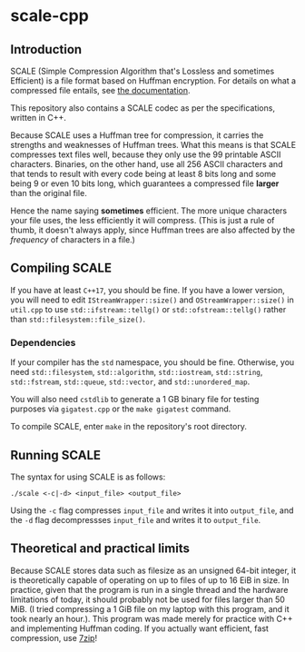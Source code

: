 # scale-cpp
## Introduction
SCALE (Simple Compression Algorithm that's Lossless and sometimes Efficient) is a file format based on Huffman encryption. For details on what a compressed file entails, see [the documentation](./ccf.md).

This repository also contains a SCALE codec as per the specifications, written in C++.

Because SCALE uses a Huffman tree for compression, it carries the strengths and weaknesses of Huffman trees. What this means is that SCALE compresses text files well, because they only use the 99 printable ASCII characters. Binaries, on the other hand, use all 256 ASCII characters and that tends to result with every code being at least 8 bits long and some being 9 or even 10 bits long, which guarantees a compressed file **larger** than the original file.

Hence the name saying **sometimes** efficient. The more unique characters your file uses, the less efficiently it will compress. (This is just a rule of thumb, it doesn't always apply, since Huffman trees are also affected by the *frequency* of characters in a file.)

## Compiling SCALE
If you have at least `C++17`, you should be fine. If you have a lower version, you will need to edit `IStreamWrapper::size()` and `OStreamWrapper::size()` in `util.cpp` to use `std::ifstream::tellg()` or `std::ofstream::tellg()` rather than `std::filesystem::file_size()`.

### Dependencies
If your compiler has the `std` namespace, you should be fine. Otherwise, you need `std::filesystem`, `std::algorithm`, `std::iostream`, `std::string`, `std::fstream`, `std::queue`, `std::vector`, and `std::unordered_map`.

You will also need `cstdlib` to generate a 1 GB binary file for testing purposes via `gigatest.cpp` or the `make gigatest` command.

To compile SCALE, enter `make` in the repository's root directory.

## Running SCALE

The syntax for using SCALE is as follows:

`./scale <-c|-d> <input_file> <output_file>`

Using the `-c` flag compresses `input_file` and writes it into `output_file`, and the `-d` flag decompressses `input_file` and writes it to `output_file`.

## Theoretical and practical limits

Because SCALE stores data such as filesize as an unsigned 64-bit integer, it is theoretically capable of operating on up to files of up to 16 EiB in size. In practice, given that the program is run in a single thread and the hardware limitations of today, it should probably not be used for files larger than 50 MiB. (I tried compressing a 1 GiB file on my laptop with this program, and it took nearly an hour.). This program was made merely for practice with C++ and implementing Huffman coding. If you actually want efficient, fast compression, use [7zip](https://www.7-zip.org/)!

